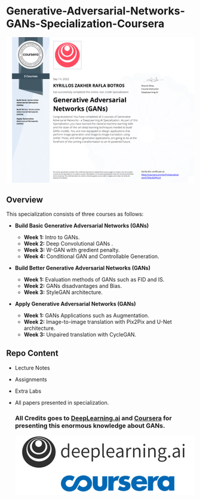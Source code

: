 # Generative-Adversarial-Networks-GANs-Specialization-Coursera

![](GANs_Certificate.png)

## Overview

This specialization consists of three courses as follows:
- **Build Basic Generative Adversarial Networks (GANs)**
  - **Week 1:** Intro to GANs.
  - **Week 2:** Deep Convolutional GANs .
  - **Week 3:** W-GAN with gredient penalty.
  - **Week 4:** Conditional GAN and Controllable Generation. 
  
- **Build Better Generative Adversarial Networks (GANs)**
  - **Week 1:** Evaluation methods of GANs such as FID and IS.
  - **Week 2:** GANs disadvantages and Bias.
  - **Week 3:** StyleGAN architecture.
  
- **Apply Generative Adversarial Networks (GANs)**
  - **Week 1:** GANs Applications such as Augmentation.
  - **Week 2:** Image-to-image translation with Pix2Pix and U-Net architecture.
  - **Week 3:** Unpaired translation with CycleGAN.
  
## Repo Content
- Lecture Notes
- Assignments 
- Extra Labs
- All papers presented in specialization. 
   
   
  ### All Credits goes to [DeepLearning.ai](https://www.deeplearning.ai) and [Coursera](https://www.coursera.org/) for presenting this enormous knowledge about GANs.
  
  ![](deeplearning&coursera.png)
